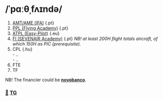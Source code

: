 # /ˈpɑːθˌfʌɪndə/

1. [AMT/AME (IFA)](https://ifa-training.com/courses/aircraft-maintenance-technician/) {.pt} 
2. [PPL (Flying Academy)](https://portugal.flyingacademy.com/) {.pt} 
3. [ATPL (Easy-Pilot)](https://www.easy-pilot.com/atpl-theory) {.eu}
4. [FI (SEVENAIR Academy)](https://www.sevenair.com/flight-instructor-course) {.pt} *NB! at least 200H flight totals aircraft, of which 150H as PIC (prerequisite).*
5. CPL {.hu} \
       - .. \
       - .. 
7. FTE
8. TF

NB! The financier could be [**novobanco**](https://www.novobanco.pt/particulares/credito/credito-pessoal-formacao-estudos).

### [📧](mailto:tor@easa.fi) [TG](https://t.me/easa_fi)
